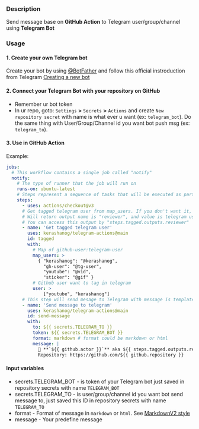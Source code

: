 ### Description

Send message base on **GitHub Action** to Telegram user/group/channel using **Telegram Bot**


### Usage

#### 1. Create your own Telegram bot
Create your bot by using [@BotFather](https://telegram.me/BotFather) and follow this official instroduction from Telegram [Creating a new bot](https://core.telegram.org/bots#creating-a-new-bot)
#### 2. Connect your Telegram Bot with your repository on GitHub
* Remember ur bot token
* In ur repo, goto: `Settings` **>** `Secrets` **>** `Actions` and create `New repository secret` with name is what ever u want (ex: `telegram_bot`). Do the same thing with User/Group/Channel id you want bot push msg (ex: `telegram_to`).
#### 3. Use in GitHub Action
Example:
```yml
jobs:
  # This workflow contains a single job called "notify"
  notify:
    # The type of runner that the job will run on
    runs-on: ubuntu-latest
    # Steps represent a sequence of tasks that will be executed as part of the job
    steps:
      - uses: actions/checkout@v3     
      # Get tagged telegram user from map_users. If you don't want it, mark comments all of this block below or delete it.
      # Will return output name is "reviewer", and value is telegram user of "user" variable. Ex: User = 'youtube' will return reviewer = '@vid'
      # You can access this output by "steps.tagged.outputs.reviewer"
      - name: 'Get tagged telegram user'
        uses: kerashanog/telegram-actions@main
        id: tagged
        with:
          # Map of github-user:telegram-user
          map_users: >
            { "kerashanog": "@kerashanog",
              "gh-user": "@tg-user",
              "youtube": "@vid",
              "sticker": "@gif" }
          # Github user want to tag in telegram 
          user: >
              ["youtube", "kerashanog"]
      # This step will send mesage to Telegram with message is template in "message"
      - name: 'Send message to telegram'
        uses: kerashanog/telegram-actions@main
        id: send-message
        with:
          to: ${{ secrets.TELEGRAM_TO }}
          token: ${{ secrets.TELEGRAM_BOT }}
          format: markdown # format could be markdown or html
          message: |
            🎉 **`${{ github.actor }}`** aka ${{ steps.tagged.outputs.reviewer }} send message from 🍻  
            Repository: https://github.com/${{ github.repository }}     
```
#### Input variables 
* secrets.TELEGRAM_BOT - is token of your Telegram bot just saved in repository secrets with name `TELEGRAM_BOT`
* secrets.TELEGRAM_TO - is user/group/channel id you want bot send message to, just saved this ID in repository secrets with name `TELEGRAM_TO`
* format - Format of message in `markdown` or `html`. See [MarkdownV2 style](https://core.telegram.org/bots/api#markdownv2-style) 
* message - Your predefine message
